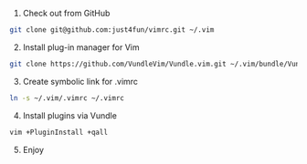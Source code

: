 1. Check out from GitHub

  ```bash
  git clone git@github.com:just4fun/vimrc.git ~/.vim
  ```

2. Install plug-in manager for Vim

  ```bash
  git clone https://github.com/VundleVim/Vundle.vim.git ~/.vim/bundle/Vundle.vim
  ```

3. Create symbolic link for .vimrc

  ```bash
  ln -s ~/.vim/.vimrc ~/.vimrc
  ```

4. Install plugins via Vundle

  ```bash
  vim +PluginInstall +qall
  ```

5. Enjoy

